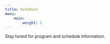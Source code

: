 ```yaml
---
title: Schedule
menu:
    main:
        weight: 2
---
```


Stay tuned for program and schedule information.